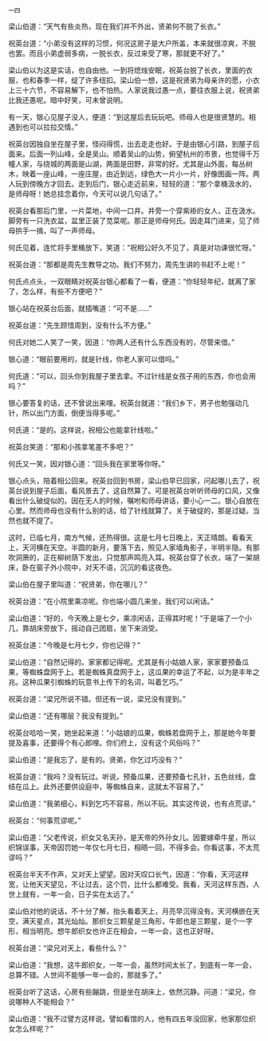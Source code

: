     一四 

   梁山伯道：“天气有些炎热，现在我们并不外出，贤弟何不脱了长衣。”

   祝英台道：“小弟没有这样的习惯，何况这房子是大户所盖，本来就很凉爽，不脱也罢。而且小弟虚弱多病，一脱长衣，反过来受了寒，那就更不好了。”

   梁山伯以为这是实话，也自由他。一到将熄烛安眠，祝英台脱了长衣，里面的衣服，也和春季一样，绽了许多纽扣。梁山伯一想，这是祝贤弟为母亲许的愿，小衣上三十六节，不容易解下，也不怕热。人家说我过愚一点，要往衣服上说，祝贤弟比我还愚呢。暗中好笑，可未曾说明。

   有一天，银心见屋子没人，便道：“到这屋后去玩玩吧。师母人也是很贤慧的。相遇到也可以拉拉交情。”

   祝英台因独自坐在屋子里，怪闷得慌，出去走走也好。于是由银心引路，到屋子后面来。后面一列山峰，全是吴山。顺着吴山的山势，俯望杭州的市景，也觉得千万幢人家，与绕城的两面是山湖，两面是田野，非常的好。尤其是山外面，每丛树木，映着一座山峰，一座庄屋，由近到远，绿色大一片小一片，好像图画一阵。两人玩到傍晚方才回去。走到后门，银心走近前来，轻轻的道：“那个拿桶汲水的，是师母呀！她总挂念着你，今天可以说几句话了。”

   祝英台看那后门里，一片菜地，中间一口井。井旁一个穿紫褂的女人，正在汲水。脚旁有一只洗衣盆，盆里正装了苋菜呢。那正是师母何氏。因走耳门进来，见了师母拱手一揖，叫了一声师母。

   何氏见着，连忙将手里桶放下，笑道：“祝相公好久不见了，真是对功课很忙呀。”

   祝英台道：“那都是周先生教导之功。我们不努力，周先生讲的书赶不上呢！”

   何氏点点头，一双眼睛对祝英台银心都看了一看，便道：“你轻轻年纪，就离了家了，怎么样，有些不方便吧？”

   银心站在祝英台后面，就插嘴道：“可不是……”

   祝英台道：“先生顾惜周到，没有什么不方便。”

   何氏对她二人笑了一笑，因道：“你两人还有什么东西没有的，尽管来借。”

   银心道：“眼前要用的，就是针线，你老人家可以借吗。”

   何氏道：“可以，回头你到我屋子里去拿。不过针线是女孩子用的东西，你也会用吗？”

   银心要答复的话，还不曾说出来哩。祝英台就道：“我们乡下，男子也勉强动几针，所以出门方面，倒便当得多呢。”

   何氏道：“是的。这样说，祝相公也能拿针线啦。”

   祝英台笑道：“那和小孩拿笔差不多吧？”

   何氏又一笑，因对银心道：“回头我在家里等你呀。”

   银心点头，陪着相公回来。祝英台回到书房，梁山伯早已回家，问起哪儿去了，祝英台说到屋子后面，看风景去了，这自然算了。可是祝英台听听师母的口风，又像看出什么破绽似的。因在无人的时候，嘱咐和师母讲话，要小心一二。银心自放在心里。然而师母也没有什么别的话，给了针线就算了。关于破绽的，那是过疑。当然也就不提了。

   这时，已临七月，南方气候，还热得很。这是七月七日晚上，天正晴朗。看看天上，天河横在天空。半圆的新月，要落下去，照见人家墙角影子，半明半隐。有那吹洞箫的，正在柳树荫下发出，只觉那声鸣亮入耳。祝英台穿了长衣，端了一架胡床，卧在窗子外小院中，对天不语，沉沉的看这夜色。

   梁山伯在屋子里叫道：“祝贤弟，你在哪儿？”

   祝英台道：“在小院里乘凉呢。你也端小圆几来坐，我们可以闲话。”

   梁山伯道：“好的，今天晚上是七夕，乘凉闲话，正得其时呢！”于是端了一个小几，靠胡床旁放下，摇动自己团扇，坐下来消受。

   祝英台道：“今晚是七月七夕，你也记得？”

   梁山伯道：“自然记得的。家家都记得呢。尤其是有小姑娘人家，家家要预备瓜果，等蜘蛛盘网于上。若是蜘蛛真盘网于上，这瓜果的幸运了不起，以为是丰年之兆。这种瓜果引蜘蛛的玩意书上传下的名词，叫着乞巧。”

   祝英台道：“梁兄所说不错。但还有一说，梁兄没有提到。”

   梁山伯道：“还有哪层？我没有提到。”

   祝英台哈哈一笑，她坐起来道：“小姑娘的瓜果，蜘蛛若盘网于上，那是她今年要提及喜事，还要得个有心郎哩。你们府上，没有这个风俗吗？”

   梁山伯道：“是我忘了，是有的。贤弟，你乞过巧没有？”

   祝英台道：“我吗？没有玩过。听说，预备瓜果，还要预备七孔针，五色丝线，盘结在瓜上。此外还要供设庭中，等蜘蛛自来，这就太不容易了。”

   梁山伯道：“我弟细心，料到乞巧不容易，所以不玩。其实这传说，也有点荒谬。”

   祝英台：“何事荒谬呢。”

   梁山伯道：“父老传说，织女又名天孙，是天帝的外孙女儿。因要嫁牵牛星，所以织锦误事，天帝因罚她一年仅七月七日，相晤一回，不得多会。你看这事，不太荒谬吗？”

   祝英台半天不作声，又对天上望望。因对天叹口长气，因道：“你看，天河这样宽，让他天天望见，不让过去，这个罚，比什么都难受。我看，天河这样东西，人世上就有，一年一会，日子实在太远了。”

   梁山伯对他的说话，不十分了解，抬头看着天上，月亮早沉得没有。天河横嵌在天空，满天星点，其光灿灿。那织女三颗星是三角形，牛郎也是三颗星，是个一字形，相当明亮。想牛郎织女也许正在相会，一年一会，这也正好呀。

   祝英台道：“梁兄对天上，看些什么？”

   梁山伯道：“我想，这牛郎织女，一年一会，虽然时间太长了，到底有一年一会，总算不错。人世间不能够一年一会的，那就多了。”

   祝英台听了这话，心房有些蹦跳，但是坐在胡床上，依然沉静。问道：“梁兄，你说哪种人不能相会？”

   梁山伯道：“我不过譬方这样说。譬如看馆的人，他有四五年没回家，他家那位织女怎么样呢？”

